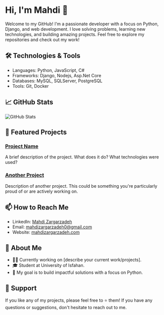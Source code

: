 # Hi, I'm Mahdi 👋

Welcome to my GitHub! I'm a passionate developer with a focus on Python, Django, and web development. I love solving problems, learning new technologies, and building amazing projects. Feel free to explore my repositories and check out my work!

## 🛠️ Technologies & Tools

- Languages: Python, JavaScript, C#
- Frameworks: Django, Nodejs, Asp.Net Core
- Databases: MySQL, SQLServer, PostgreSQL 
- Tools: Git, Docker

## 📈 GitHub Stats

![GitHub Stats](https://github-readme-stats.vercel.app/api?username=mohammad-mghn&show_icons=true&hide_title=true&count_private=true&hide=prs&theme=radical)

## 🚀 Featured Projects

### [Project Name](link_to_your_project)
A brief description of the project. What does it do? What technologies were used?

### [Another Project](link_to_your_project)
Description of another project. This could be something you're particularly proud of or are actively working on.

## 📫 How to Reach Me

- LinkedIn: [Mahdi Zargarzadeh](https://www.linkedin.com/in/mahdi-zargarzadeh-5a5281331/)
- Email: [mahdizargarzadeh0@gmail.com](mailto:mahdizargarzadeh0@gmail.com)
- Website: [mahdizargarzadeh.com](mahdizargarzadeh.com)

## 📢 About Me

- 🧑‍💻 Currently working on [describe your current work/projects].
- 🎓 Student at University of Isfahan.
- 🎯 My goal is to build impactful solutions with a focus on Python.

## 🙌 Support

If you like any of my projects, please feel free to ⭐️ them! If you have any questions or suggestions, don't hesitate to reach out to me.

